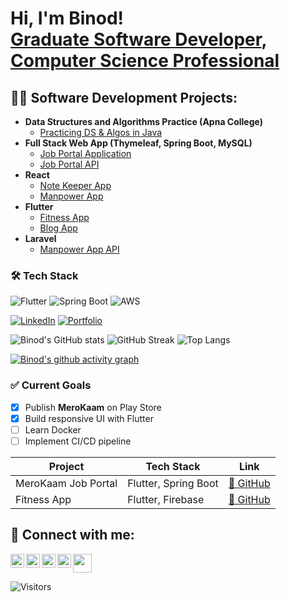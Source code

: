 <h1>Hi, I'm Binod! <br/><a href="https://github.com/binodcoder">Graduate Software Developer</a>, <a href="https://www.linkedin.com/in/binodcoder/">Computer Science Professional</a></h1>

<h2>👨‍💻 Software Development Projects:</h2>

- <b>Data Structures and Algorithms Practice (Apna College)</b>
  - [Practicing DS & Algos in Java](https://github.com/binodcoder/core_java)
- <b>Full Stack Web App (Thymeleaf, Spring Boot, MySQL)</b>
  - [Job Portal Application](https://github.com/binodcoder/7cs106_merokaam_web) 
  - [Job Portal API](https://github.com/binodcoder/7cs106_merokaam_api) 
- <b>React</b>
  - [Note Keeper App](https://github.com/binodcoder/keeper-app)
  - [Manpower App](https://github.com/binodcoder/7CC005_react_merokam)
- <b>Flutter</b>
  - [Fitness App](https://github.com/binodcoder/7cc002_fitness_app)
  - [Blog App](https://github.com/binodcoder/7cc012_coursework)
- <b>Laravel</b>
  - [Manpower App API](https://github.com/binodcoder/7cc005_laravel_merokam_api)





### 🛠️ Tech Stack
![Flutter](https://img.shields.io/badge/Flutter-%2302569B.svg?style=for-the-badge&logo=Flutter&logoColor=white)
![Spring Boot](https://img.shields.io/badge/Spring_Boot-6DB33F?style=for-the-badge&logo=spring&logoColor=white)
![AWS](https://img.shields.io/badge/AWS-%23FF9900.svg?style=for-the-badge&logo=amazon-aws&logoColor=white)

[![LinkedIn](https://img.shields.io/badge/LinkedIn-blue?style=for-the-badge&logo=linkedin)](https://linkedin.com/in/YOURUSERNAME)
[![Portfolio](https://img.shields.io/badge/Portfolio-%23000000.svg?style=for-the-badge&logo=firefox&logoColor=white)](https://yourportfolio.com)


![Binod's GitHub stats](https://github-readme-stats.vercel.app/api?username=binodcoder&show_icons=true&theme=radical)  ![GitHub Streak](https://github-readme-streak-stats.herokuapp.com/?user=binodcoder&theme=radical)  ![Top Langs](https://github-readme-stats.vercel.app/api/top-langs/?username=binodcoder&layout=compact&theme=radical)





[![Binod's github activity graph](https://github-readme-activity-graph.vercel.app/graph?username=binodcoder&theme=dracula)](https://github.com/binodcoder)

### ✅ Current Goals
- [x] Publish **MeroKaam** on Play Store
- [x] Build responsive UI with Flutter
- [ ] Learn Docker
- [ ] Implement CI/CD pipeline

| Project | Tech Stack | Link |
|--------|-------------|------|
| MeroKaam Job Portal | Flutter, Spring Boot | [🔗 GitHub](https://github.com/binodcoder/merokaam) |
| Fitness App | Flutter, Firebase | [🔗 GitHub](https://github.com/binodcoder/fitness-app) |


<h2> 🤳 Connect with me:</h2>

[<img align="left" alt="JoshMadakor | YouTube" width="22px" src="https://cdn.jsdelivr.net/npm/simple-icons@v3/icons/youtube.svg" />][youtube]
[<img align="left" alt="JoshMadakor | Twitter" width="22px" src="https://cdn.jsdelivr.net/npm/simple-icons@v3/icons/twitter.svg" />][twitter]
[<img align="left" alt="JoshMadakor | LinkedIn" width="22px" src="https://cdn.jsdelivr.net/npm/simple-icons@v3/icons/linkedin.svg" />][linkedin]
[<img align="left" alt="JoshMadakor | Instagram" width="22px" src="https://cdn.jsdelivr.net/npm/simple-icons@v3/icons/instagram.svg" />][instagram]

[twitter]: https://x.com/DeveloperBinodJ
[youtube]: https://www.youtube.com/c/joshmadakor
[instagram]: https://www.instagram.com/binod.bhandari.75685962/
[linkedin]: https://www.linkedin.com/in/binodcoder/

<img src="https://media.giphy.com/media/hvRJCLFzcasrR4ia7z/giphy.gif" width="30px"/>

![Visitors](https://visitor-badge.laobi.icu/badge?page_id=binodcoder)

<!--
**binodcoder/binodcoder** is a ✨ _special_ ✨ repository because its `README.md` (this file) appears on your GitHub profile.

Here are some ideas to get you started:

- 🔭 I’m currently working on ...
- 🌱 I’m currently learning ...
- 👯 I’m looking to collaborate on ...
- 🤔 I’m looking for help with ...
- 💬 Ask me about ...
- 📫 How to reach me: ...
- 😄 Pronouns: ...
- ⚡ Fun fact: ...
-->
